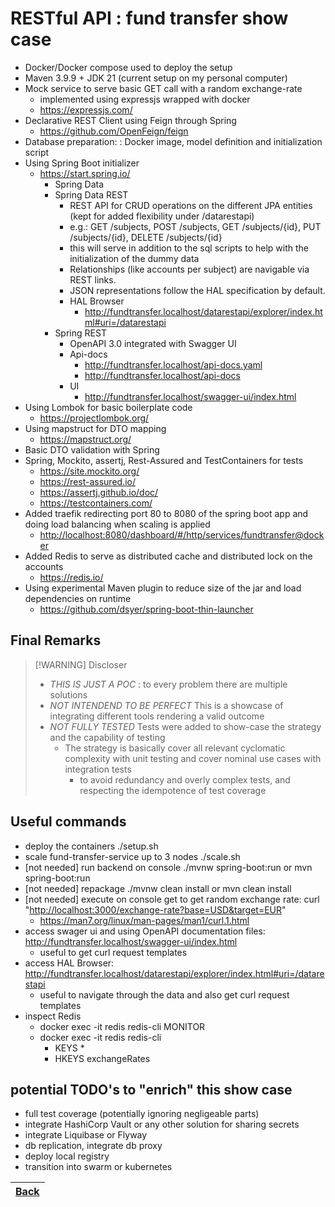 # RESTful API : fund transfer show case

- Docker/Docker compose used to deploy the setup
- Maven 3.9.9 + JDK 21 (current setup on my personal computer)
- Mock service to serve basic GET call with a random exchange-rate
  - implemented using expressjs wrapped with docker
  - <https://expressjs.com/>
- Declarative REST Client using Feign through Spring
  - <https://github.com/OpenFeign/feign>
- Database preparation: : Docker image, model definition and initialization script
- Using Spring Boot initializer
  - <https://start.spring.io/>
    - Spring Data
    - Spring Data REST
      - REST API for CRUD operations on the different JPA entities (kept for added flexibility under /datarestapi)
      - e.g.: GET /subjects, POST /subjects, GET /subjects/{id}, PUT /subjects/{id}, DELETE /subjects/{id}
      - this will serve in addition to the sql scripts to help with the initialization of the dummy data
      - Relationships (like accounts per subject) are navigable via REST links.
      - JSON representations follow the HAL specification by default.
      - HAL Browser
        - <http://fundtransfer.localhost/datarestapi/explorer/index.html#uri=/datarestapi>
    - Spring REST
      - OpenAPI 3.0 integrated with Swagger UI
      - Api-docs
        - <http://fundtransfer.localhost/api-docs.yaml>
        - <http://fundtransfer.localhost/api-docs>
      - UI
        - <http://fundtransfer.localhost/swagger-ui/index.html>
- Using Lombok for basic boilerplate code
  - <https://projectlombok.org/>
- Using mapstruct for DTO mapping
  - <https://mapstruct.org/>
- Basic DTO validation with Spring
- Spring, Mockito, assertj, Rest-Assured and TestContainers for tests
  - <https://site.mockito.org/>
  - <https://rest-assured.io/>
  - <https://assertj.github.io/doc/>
  - <https://testcontainers.com/>
- Added traefik redirecting port 80 to 8080 of the spring boot app and doing load balancing when scaling is applied
  - <http://localhost:8080/dashboard/#/http/services/fundtransfer@docker>
- Added Redis to serve as distributed cache and distributed lock on the accounts
  - <https://redis.io/>
- Using experimental Maven plugin to reduce size of the jar and load dependencies on runtime
  - <https://github.com/dsyer/spring-boot-thin-launcher>

## Final Remarks 

> [!WARNING]  Discloser
> - *THIS IS JUST A POC* : to every problem there are multiple solutions 
> - *NOT INTENDEND TO BE PERFECT* This is a showcase of integrating different tools rendering a valid outcome
> - *NOT FULLY TESTED* Tests were added to show-case the strategy and the capability of testing
>   - The strategy is basically cover all relevant cyclomatic complexity with unit testing and cover nominal use cases with integration tests
>     - to avoid redundancy and overly complex tests, and respecting the idempotence of test coverage

## Useful commands

- deploy the containers ./setup.sh
- scale fund-transfer-service up to 3 nodes ./scale.sh
- [not needed] run backend on console ./mvnw spring-boot:run or mvn spring-boot:run
- [not needed] repackage ./mvnw clean install or mvn clean install
- [not needed] execute on console get to get random exchange rate: curl "<http://localhost:3000/exchange-rate?base=USD&target=EUR>"
  - <https://man7.org/linux/man-pages/man1/curl.1.html>
- access swager ui and using OpenAPI documentation files:  <http://fundtransfer.localhost/swagger-ui/index.html>
  - useful to get curl request templates
- access HAL Browser: <http://fundtransfer.localhost/datarestapi/explorer/index.html#uri=/datarestapi>
  - useful to navigate through the data and also get curl request templates
- inspect Redis
  - docker exec -it redis redis-cli MONITOR
  - docker exec -it redis redis-cli
    - KEYS *
    - HKEYS exchangeRates

## potential TODO's to "enrich" this show case

- full test coverage (potentially ignoring negligeable parts)
- integrate HashiCorp Vault or any other solution for sharing secrets
- integrate Liquibase or Flyway
- db replication, integrate db proxy
- deploy local registry
- transition into swarm or kubernetes

| [Back](../README.md)|
|--------|
